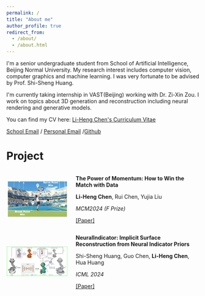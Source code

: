 ```yaml
---
permalink: /
title: "About me"
author_profile: true
redirect_from: 
  - /about/
  - /about.html
---
```


I'm a senior undergraduate student from School of Artificial Intelligence, Beijing Normal University. My research interest includes computer vision, computer graphics and machine learning. I was very fortunate to be advised by Prof. Shi-Sheng Huang.

I'm currently taking internship in VAST(Beijing) working with Dr. Zi-Xin Zou. I work on topics about 3D generation and reconstruction including neural rendering and generative models.

You can find my CV here: [Li-Heng Chen's Curriculum Vitae](../assets/CHENLiheng_CV_aug20.pdf)

[School Email](mailto:202111081084@mail.bnu.edu.cn) / [Personal Email](mailto:liheng.chen0308@gmail.com) /[Github](https://github.com/CountNemoChan)


# Project

<div style="display: flex; align-items: center;">
  <div style="flex: 1;">
    <img src="../images/mcm2024_2.png" alt="Description" style="width: 100%; max-width: 300px;"/>
  </div>
  <div style="flex: 2; margin-left: 20px;">
    <p><strong>The Power of Momentum: How to Win the Match with Data</strong></p>
    <p><strong>Li-Heng Chen</strong>, Rui Chen, Yujia Liu</p>
    <p><em>MCM2024 (F Prize)</em></p>
    <p>
      <a href="../assets/2418588.pdf" target="_blank">[Paper]</a>
    </p>
  </div>
</div>


<div style="display: flex; align-items: center;">
  <div style="flex: 1;">
    <img src="../images/icml2024.png" alt="Description" style="width: 100%; max-width: 300px;"/>
  </div>
  <div style="flex: 2; margin-left: 20px;">
    <p><strong>NeuralIndicator: Implicit Surface Reconstruction from Neural Indicator Priors</strong></p>
    <p>Shi-Sheng Huang, Guo Chen, <strong>Li-Heng Chen</strong>, Hua Huang</p>
    <p><em>ICML 2024</em></p>
    <p>
      <a href="../assets/huang24b.pdf" target="_blank">[Paper]</a>
    </p>
  </div>
</div>
